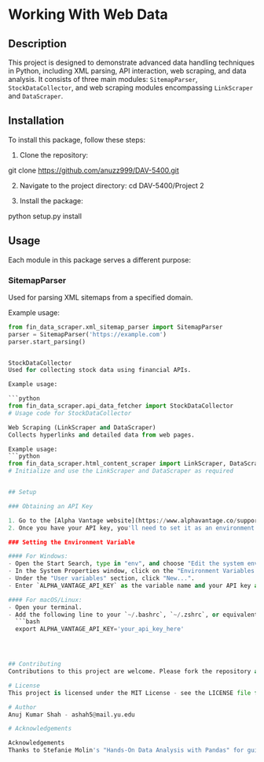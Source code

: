# Working With Web Data

## Description

This project is designed to demonstrate advanced data handling techniques in Python, including XML parsing, API interaction, web scraping, and data analysis. It consists of three main modules: `SitemapParser`, `StockDataCollector`, and web scraping modules encompassing `LinkScraper` and `DataScraper`.

## Installation

To install this package, follow these steps:

1. Clone the repository:

git clone https://github.com/anuzz999/DAV-5400.git

2. Navigate to the project directory:
cd DAV-5400/Project 2

3. Install the package:

python setup.py install

## Usage

Each module in this package serves a different purpose:

### SitemapParser

Used for parsing XML sitemaps from a specified domain.

Example usage:

```python
from fin_data_scraper.xml_sitemap_parser import SitemapParser
parser = SitemapParser('https://example.com')
parser.start_parsing()


StockDataCollector
Used for collecting stock data using financial APIs.

Example usage:

```python
from fin_data_scraper.api_data_fetcher import StockDataCollector
# Usage code for StockDataCollector

Web Scraping (LinkScraper and DataScraper)
Collects hyperlinks and detailed data from web pages.

Example usage:
```python
from fin_data_scraper.html_content_scraper import LinkScraper, DataScraper
# Initialize and use the LinkScraper and DataScraper as required


## Setup

### Obtaining an API Key

1. Go to the [Alpha Vantage website](https://www.alphavantage.co/support/#api-key) (or relevant site) and follow the instructions to obtain an API key.
2. Once you have your API key, you'll need to set it as an environment variable on your machine.

### Setting the Environment Variable

#### For Windows:
- Open the Start Search, type in "env", and choose "Edit the system environment variables".
- In the System Properties window, click on the "Environment Variables..." button.
- Under the "User variables" section, click "New...".
- Enter `ALPHA_VANTAGE_API_KEY` as the variable name and your API key as the value.

#### For macOS/Linux:
- Open your terminal.
- Add the following line to your `~/.bashrc`, `~/.zshrc`, or equivalent shell configuration file:
  ```bash
  export ALPHA_VANTAGE_API_KEY='your_api_key_here'




## Contributing
Contributions to this project are welcome. Please fork the repository and submit a pull request with your changes.

# License
This project is licensed under the MIT License - see the LICENSE file for details.

# Author
Anuj Kumar Shah - ashah5@mail.yu.edu

# Acknowledgements

Acknowledgements
Thanks to Stefanie Molin's "Hands-On Data Analysis with Pandas" for guidance on building Python packages.



